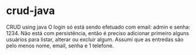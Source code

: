 # crud-java
CRUD using java
O login só está sendo efetuado com email: admin e senha: 1234.
Não está com persistência, então é preciso adicionar primeiro alguns usuários para listar, alterar ou excluir algum.
Assumi que as entredas são pelo menos nome, email, senha e 1 telefone.
